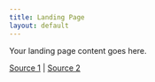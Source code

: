 ```yaml
---
title: Landing Page
layout: default
---
```


Your landing page content goes here.

[Source 1](./explainations/wiring.md) | [Source 2](./source2.html)
